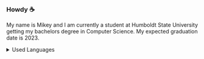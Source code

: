 ### Howdy ☕
My name is Mikey and I am currently a student at Humboldt State University getting my bachelors degree in Computer Science. My expected graduation date is 2023.

<details>
<summary>Used Languages</summary>
  
[![Top Langs](https://github-readme-stats.vercel.app/api/top-langs/?username=shpoopdy&title_color=007bff&text_color=e7e7e7&icon_color=007bff&bg_color=171c28)](https://github.com/shpoopdy/github-readme-stats)
  
</details>

<!--
**shpoopdy/shpoopdy** is a ✨ _special_ ✨ repository because its `README.md` (this file) appears on your GitHub profile.

Here are some ideas to get you started:

- 🔭 I’m currently working on ...
- 🌱 I’m currently learning ...
- 👯 I’m looking to collaborate on ...
- 🤔 I’m looking for help with ...
- 💬 Ask me about ...
- 📫 How to reach me: ...
- 😄 Pronouns: ...
- ⚡ Fun fact: ...
-->
